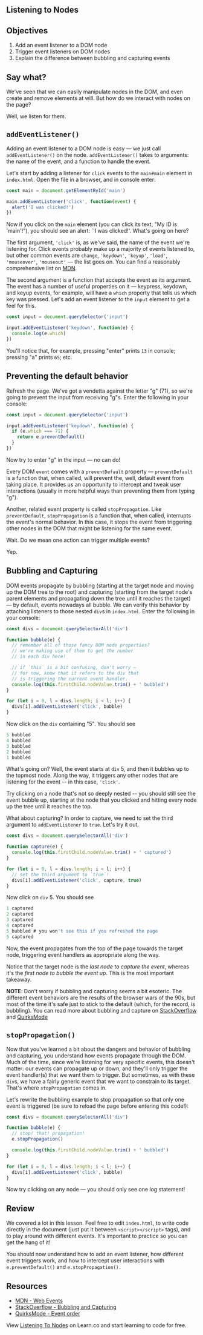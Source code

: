 Listening to Nodes
---

## Objectives

1. Add an event listener to a DOM node
2. Trigger event listeners on DOM nodes
3. Explain the difference between bubbling and capturing events

## Say what?

We've seen that we can easily manipulate nodes in the DOM, and even create and remove elements at will. But how do we interact with nodes on the page?

Well, we listen for them.

## `addEventListener()`

Adding an event listener to a DOM node is easy — we just call `addEventListener()` on the node. `addEventListener()` takes to arguments: the name of the event, and a function to handle the event.

Let's start by adding a listener for `click` events to the `main#main` element in `index.html`. Open the file in a browser, and in console enter:

``` javascript
const main = document.getElementById('main')

main.addEventListener('click', function(event) {
  alert('I was clicked!')
})
```

Now if you click on the `main` element (you can click its text, "My ID is 'main'!"), you should see an alert: `'I was clicked!'. What's going on here?

The first argument, `'click'` is, as we've said, the name of the event we're listening for. Click events probably make up a majority of events listened to, but other common events are `change`, `'keydown'`, `'keyup'`, `'load'`, `'mouseover'`, `'mouseout'` — the list goes on. You can find a reasonably comprehensive list on [MDN](https://developer.mozilla.org/en-US/docs/Web/Events).

The second argument is a function that accepts the event as its argument. The event has a number of useful properties on it — keypress, keydown, and keyup events, for example, will have a `which` property that tells us which key was pressed. Let's add an event listener to the `input` element to get a feel for this.

``` javascript
const input = document.querySelector('input')

input.addEventListener('keydown', function(e) {
  console.log(e.which)
})
```

You'll notice that, for example, pressing "enter" prints `13` in console; pressing "a" prints `65`; etc.

## Preventing the default behavior

Refresh the page. We've got a vendetta against the letter "g" (71), so we're going to prevent the input from receiving "g"s. Enter the following in your console:

``` javascript
const input = document.querySelector('input')

input.addEventListener('keydown', function(e) {
  if (e.which === 71) {
    return e.preventDefault()
  }
})
```

Now try to enter "g" in the input — no can do!

Every DOM `event` comes with a `preventDefault` property — `preventDefault` is a function that, when called, will prevent the, well, default event from taking place. It provides us an opportunity to intercept and tweak user interactions (usually in more helpful ways than preventing them from typing "g").

Another, related event property is called `stopPropagation`. Like `preventDefault`, `stopPropagation` is a function that, when called, interrupts the event's normal behavior. In this case, it stops the event from triggering other nodes in the DOM that might be listening for the same event.

Wait. Do we mean one action can trigger multiple events?

Yep.

## Bubbling and Capturing

DOM events propagate by bubbling (starting at the target node and moving up the DOM tree to the root) and capturing (starting from the target node's parent elements and propagating down the tree until it reaches the target) — by default, events nowadays all bubble. We can verify this behavior by attaching listeners to those nested `div`s in `index.html`. Enter the following in your console:

``` javascript
const divs = document.querySelectorAll('div')

function bubble(e) {
  // remember all of those fancy DOM node properties?
  // we're making use of them to get the number
  // in each div here!

  // if `this` is a bit confusing, don't worry —
  // for now, know that it refers to the div that
  // is triggering the current event handler.
  console.log(this.firstChild.nodeValue.trim() + ' bubbled')
}

for (let i = 0, l = divs.length; i < l; i++) {
  divs[i].addEventListener('click', bubble)
}
```

Now click on the `div` containing "5". You should see

``` javascript
5 bubbled
4 bubbled
3 bubbled
2 bubbled
1 bubbled
```

What's going on? Well, the event starts at `div` 5, and then it bubbles up to the topmost node. Along the way, it triggers any other nodes that are listening for the event -- in this case, `'click'`.

Try clicking on a node that's not so deeply nested -- you should still see the event bubble up, starting at the node that you clicked and hitting every node up the tree until it reaches the top.

What about capturing? In order to capture, we need to set the third argument to `addEventListener` to `true`. Let's try it out.

``` javascript
const divs = document.querySelectorAll('div')

function capture(e) {
  console.log(this.firstChild.nodeValue.trim() + ' captured')
}

for (let i = 0, l = divs.length; i < l; i++) {
  // set the third argument to `true`!
  divs[i].addEventListener('click', capture, true)
}
```

Now click on `div` 5. You should see

``` javascript
1 captured
2 captured
3 captured
4 captured
5 bubbled # you won't see this if you refreshed the page
5 captured
```

Now, the event propagates from the top of the page towards the target node, triggering event handlers as appropriate along the way.

Notice that the target node is the _last node to capture the event_, whereas it's the _first node to bubble the event up_. This is the most important takeaway.

**NOTE**: Don't worry if bubbling and capturing seems a bit esoteric. The different event behaviors are the results of the browser wars of the 90s, but most of the time it's safe just to stick to the default (which, for the record, is bubbling). You can read more about bubbling and capture on [StackOverflow](http://stackoverflow.com/questions/4616694/what-is-event-bubbling-and-capturing) and [QuirksMode](http://www.quirksmode.org/js/events_order.html)

## `stopPropagation()`

Now that you've learned a bit about the dangers and behavior of bubbling and capturing, you understand how events propagate through the DOM. Much of the time, since we're listening for very specific events, this doesn't matter: our events can propagate up or down, and they'll only trigger the event handler(s) that we want them to trigger. But sometimes, as with these `div`s, we have a fairly generic event that we want to constrain to its target. That's where `stopPropagation` comes in.

Let's rewrite the bubbling example to stop propagation so that only one event is triggered (be sure to reload the page before entering this code!):

``` javascript
const divs = document.querySelectorAll('div')

function bubble(e) {
  // stop! that! propagation!
  e.stopPropagation()

  console.log(this.firstChild.nodeValue.trim() + ' bubbled')
}

for (let i = 0, l = divs.length; i < l; i++) {
  divs[i].addEventListener('click', bubble)
}
```

Now try clicking on any node — you should only see one log statement!

## Review

We covered a lot in this lesson. Feel free to edit `index.html`, to write code directly in the document (just put it between `<script></script>` tags), and to play around with different events. It's important to practice so you can get the hang of it!

You should now understand how to add an event listener, how different event triggers work, and how to intercept user interactions with `e.preventDefault()` and `e.stopPropagation().`


## Resources

- [MDN - Web Events](https://developer.mozilla.org/en-US/docs/Web/Events)
- [StackOverflow - Bubbling and Capturing](http://stackoverflow.com/questions/4616694/what-is-event-bubbling-and-capturing)
- [QuirksMode - Event order](http://www.quirksmode.org/js/events_order.html)

<p class='util--hide'>View <a href='https://learn.co/lessons/listening-to-dom-nodes'>Listening To Nodes</a> on Learn.co and start learning to code for free.</p>
